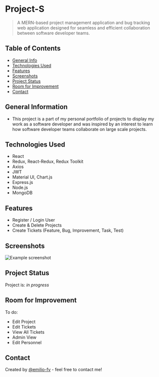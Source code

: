 # Project-S
> A MERN-based project management application and bug tracking web application designed for seamless and efficient collaboration between software developer teams.
<!-- > Live demo [_here_](https://www.example.com). If you have the project hosted somewhere, include the link here. -->

## Table of Contents
* [General Info](#general-information)
* [Technologies Used](#technologies-used)
* [Features](#features)
* [Screenshots](#screenshots)
* [Project Status](#project-status)
* [Room for Improvement](#room-for-improvement)
* [Contact](#contact)
<!-- * [License](#license) -->


## General Information
- This project is a part of my personal portfolio of projects to display my work as a software developer and was inspired by an interest to learn how software developer teams collaborate on large scale projects. 


## Technologies Used
- React
- Redux, React-Redux, Redux Toolkit
- Axios
- JWT
- Material UI, Chart.js
- Express.js
- Node.js
- MongoDB


## Features
- Register / Login User
- Create & Delete Projects
- Create Tickets (Feature, Bug, Improvement, Task, Test)

## Screenshots
![Example screenshot](./img/screenshot.png)
<!-- If you have screenshots you'd like to share, include them here. -->

<!-- 
## Setup
What are the project requirements/dependencies? Where are they listed? A requirements.txt or a Pipfile.lock file perhaps? Where is it located?

Proceed to describe how to install / setup one's local environment / get started with the project.


## Usage 
How does one go about using it?
Provide various use cases and code examples here.

`write-your-code-here`
-->

## Project Status
Project is: _in progress_ 


## Room for Improvement
To do:
- Edit Project
- Edit Tickets
- View All Tickets
- Admin View
- Edit Personnel


## Contact
Created by [@emilio-fv](https://github.com/emilio-fv) - feel free to contact me!
